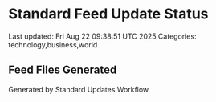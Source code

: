 # Standard Feed Update Status
Last updated: Fri Aug 22 09:38:51 UTC 2025
Categories: technology,business,world

## Feed Files Generated

Generated by Standard Updates Workflow
